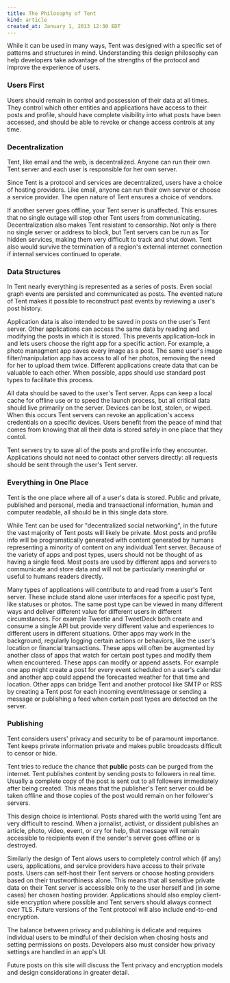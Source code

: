 ```yaml
---
title: The Philosophy of Tent
kind: article
created_at: January 1, 2013 12:30 EDT
---
```


While it can be used in many ways, Tent was designed with a specific set of
patterns and structures in mind. Understanding this design philosophy can help
developers take advantage of the strengths of the protocol and improve the
experience of users.

### Users First

Users should remain in control and possession of their data at all times. They
control which other entities and applications have access to their posts and
profile, should have complete visibility into what posts have been accessed, and
should be able to revoke or change access controls at any time.

### Decentralization

Tent, like email and the web, is decentralized. Anyone can run their own Tent
server and each user is responsible for her own server.

Since Tent is a protocol and services are decentralized, users have a choice of
hosting providers. Like email, anyone can run their own server or choose
a service provider. The open nature of Tent ensures a choice of vendors.

If another server goes offline, your Tent server is unaffected. This ensures
that no single outage will stop other Tent users from communicating.
Decentralization also makes Tent resistant to censorship. Not only is there no
single server or address to block, but Tent servers can be run as Tor hidden
services, making them very difficult to track and shut down. Tent also would
survive the termination of a region's external internet connection if internal
services continued to operate.

### Data Structures

In Tent nearly everything is represented as a series of posts. Even social graph
events are persisted and communicated as posts. The evented nature of Tent makes
it possible to reconstruct past events by reviewing a user's post history.

Application data is also intended to be saved in posts on the user's Tent
server. Other applications can access the same data by reading and modifying the
posts in which it is stored. This prevents application-lock in and lets users
choose the right app for a specific action. For example, a photo managment app
saves every image as a post. The same user's image filter/manipulation app has
access to all of her photos, removing the need for her to upload them twice.
Different applications create data that can be valuable to each other. When
possible, apps should use standard post types to facilitate this process.

All data should be saved to the user's Tent server. Apps can keep a local cache
for offline use or to speed the launch process, but all critical data should
live primarily on the server. Devices can be lost, stolen, or wiped. When this
occurs Tent servers can revoke an application's access credentials on
a specific devices. Users benefit from the peace of mind that comes from
knowing that all their data is stored safely in one place that they contol.

Tent servers try to save all of the posts and profile info they encounter.
Applications should not need to contact other servers directly: all requests
should be sent through the user's Tent server.

### Everything in One Place

Tent is the one place where all of a user's data is stored. Public and private,
published and personal, media and transactional information, human and computer
readable, all should be in this single data store.

While Tent can be used for "decentralized social networking", in the future the
vast majority of Tent posts will likely be private. Most posts and profile info
will be programatically generated with content generated by humans representing
a minority of content on any individual Tent server. Because of the variety of
apps and post types, users should not be thought of as having a single feed.
Most posts are used by different apps and servers to communicate and store data
and will not be particularly meaningful or useful to humans readers directly.

Many types of applications will contribute to and read from a user's Tent
server. These include stand alone user interfaces for a specific post type, like
statuses or photos. The same post type can be viewed in many different ways and
deliver different value for different users in different circumstances. For
example Tweetie and TweetDeck both create and consume a single API but provide
very different value and experiences to different users in different situations.
Other apps may work in the background, regularly logging certain actions or
behaviors, like the user's location or financial transactions. These apps will
often be augmented by another class of apps that watch for certain post types
and modify them when encountered. These apps can modify or append assets. For
example one app might create a post for every event scheduled on a user's
calendar and another app could append the forecasted weather for that time and
location. Other apps can bridge Tent and another protocol like SMTP or RSS by
creating a Tent post for each incoming event/message or sending a message or
publishing a feed when certain post types are detected on the server.

### Publishing

Tent considers users' privacy and security to be of paramount importance. Tent
keeps private information private and makes public broadcasts difficult to
censor or hide.

Tent tries to reduce the chance that **public** posts can be purged from the
internet. Tent publishes content by sending posts to followers in real time.
Usually a complete copy of the post is sent out to all followers immediately
after being created. This means that the publisher's Tent server could be taken
offline and those copies of the post would remain on her follower's servers.

This design choice is intentional. Posts shared with the world using Tent are
very difficult to rescind. When a jornalist, activist, or dissident publishes an
article, photo, video, event, or cry for help, that message will remain
accessible to recipients even if the sender's server goes offline or is
destroyed.

Similarly the design of Tent alows users to completely control which (if any)
users, applications, and service providers have access to their private posts.
Users can self-host their Tent servers or choose hosting providers based on
their trustworthiness alone. This means that all sensitive private data on their
Tent server is accessible only to the user herself and (in some cases) her
chosen hosting provider. Applications should also employ client-side encryption
where possible and Tent servers should always connect over TLS. Future versions
of the Tent protocol will also include end-to-end encryption.

The balance between privacy and publishing is delicate and requires individual
users to be mindful of their decision when chosing hosts and setting permissions
on posts. Developers also must consider how privacy settings are handled in an
app's UI.

Future posts on this site will discuss the Tent privacy and encryption models
and design considerations in greater detail.
